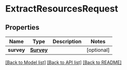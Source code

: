 # ExtractResourcesRequest

## Properties
Name | Type | Description | Notes
------------ | ------------- | ------------- | -------------
**survey** | [**Survey**](Survey.md) |  | [optional] 

[[Back to Model list]](../README.md#documentation-for-models) [[Back to API list]](../README.md#documentation-for-api-endpoints) [[Back to README]](../README.md)


